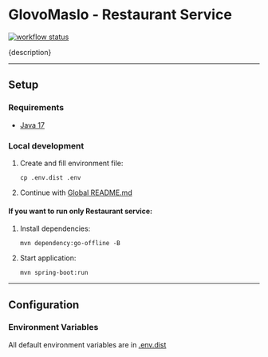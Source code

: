 # GlovoMaslo - Restaurant Service

[![workflow status](https://github.com/KISiM-AGH/projekt-zaliczeniowy-maselniczka/actions/workflows/restaurant-service.yml/badge.svg)](https://github.com/KISiM-AGH/projekt-zaliczeniowy-maselniczka/tree/master/src/restaurant-service)

{description}

---

## Setup

### Requirements
* [Java 17](https://www.oracle.com/java/technologies/javase/jdk17-archive-downloads.html)

### Local development
1. Create and fill environment file:
   ```shell
   cp .env.dist .env
   ```
2. Continue with [Global README.md](../../README.md)

#### If you want to run only Restaurant service:
1. Install dependencies:
   ```shell
   mvn dependency:go-offline -B
   ```
2. Start application:
   ```shell
   mvn spring-boot:run
   ```

---

## Configuration

### Environment Variables

All default environment variables are in [.env.dist](.env.dist)

